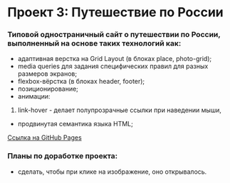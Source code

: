 # Проект 3: Путешествие по России
### Типовой одностраничный сайт о путешествии по России, выполненный на основе таких технологий как:
* адаптивная верстка на Grid Layout (в блоках place, photo-grid);
* media queries для задания специфических правил для разных размеров экранов;
* flexbox-вёрстка (в блоках header, footer);
* позиционирование;
* анимации:
1. link-hover - делает полупрозрачные ссылки при наведении мыши,
* продвинутая семантика языка HTML;

[Ссылка на GitHub Pages](https://b-o-e-v.github.io/russian-travel/)

### Планы по доработке проекта:
* сделать, чтобы при клике на изображение, оно открывалось.